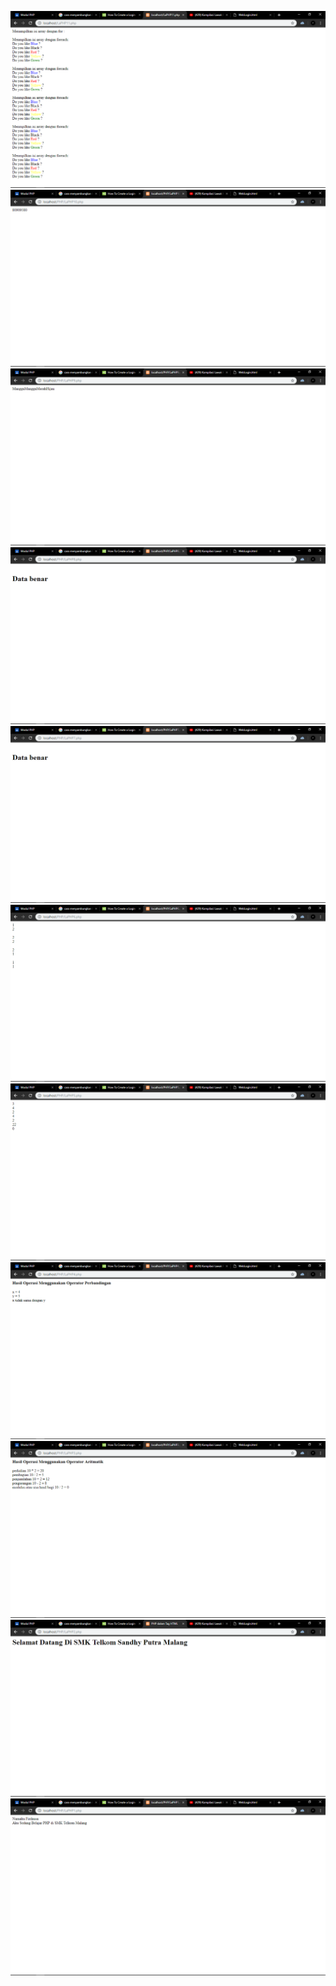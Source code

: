 ![alt text](https://github.com/TheNuee/PHP/blob/master/Screenshot%20(1).png)
![alt text](https://github.com/TheNuee/PHP/blob/master/Screenshot%20(2).png)
![alt text](https://github.com/TheNuee/PHP/blob/master/Screenshot%20(3).png)
![alt text](https://github.com/TheNuee/PHP/blob/master/Screenshot%20(4).png)
![alt text](https://github.com/TheNuee/PHP/blob/master/Screenshot%20(5).png)
![alt text](https://github.com/TheNuee/PHP/blob/master/Screenshot%20(6).png)
![alt text](https://github.com/TheNuee/PHP/blob/master/Screenshot%20(7).png)
![alt text](https://github.com/TheNuee/PHP/blob/master/Screenshot%20(8).png)
![alt text](https://github.com/TheNuee/PHP/blob/master/Screenshot%20(9).png)
![alt text](https://github.com/TheNuee/PHP/blob/master/Screenshot%20(10).png)
![alt text](https://github.com/TheNuee/PHP/blob/master/Screenshot%20(11).png)
